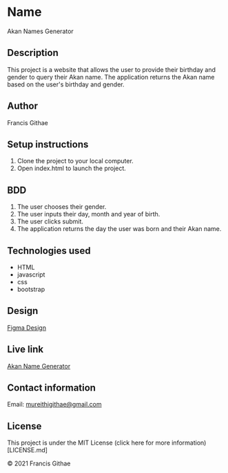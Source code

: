 # Name

Akan Names Generator

## Description
This project is a website that allows the user to provide their birthday and gender to query their Akan name. The application returns the Akan name based on the user's birthday and gender.
## Author

Francis Githae

## Setup instructions
1. Clone the project to your local computer.
2. Open index.html to launch the project.


## BDD
1. The user chooses their gender.
2. The user inputs their day, month and year of birth.
3. The user clicks submit.
4. The application returns the day the user was born and their Akan name.

## Technologies used
- HTML
- javascript
- css
- bootstrap

## Design

[Figma Design](https://www.figma.com/file/6mILbgDIqTGqEYpo5hOx6V/akan-name?node-id=0%3A1)

## Live link

[Akan Name Generator](https://githaefrancis.github.io/akan-name-generator/)
## Contact information
Email: mureithigithae@gmail.com

## License
<p>This project is under the MIT License (click here for more information)[LICENSE.md]</p>

&copy; 2021 Francis Githae

